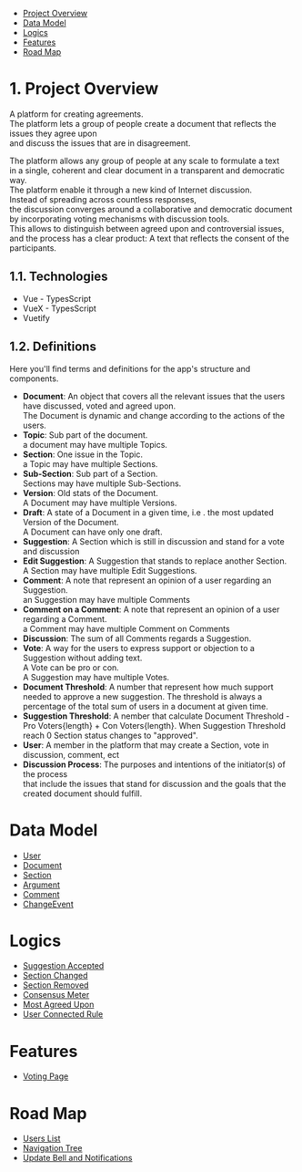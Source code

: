 - [Project Overview](#project-overview)
- [Data Model](#data-model)
- [Logics](#logics)
- [Features](#features)
- [Road Map](#road-map)

# 1. <a id="project-overview">Project Overview</a>
A platform for creating agreements.<br>
The platform lets a group of people create a document that reflects the issues they agree upon<br>
and discuss the issues that are in disagreement.

The platform allows any group of people at any scale to formulate a text<br>
in a single, coherent and clear document in a transparent and democratic way.<br>
The platform enable it through a new kind of Internet discussion.<br>
Instead of spreading across countless responses,<br>
the discussion converges around a collaborative and democratic document<br>
by incorporating voting mechanisms with discussion tools.<br>
This allows to distinguish between agreed upon and controversial issues,<br>
and the process has a clear product: A text that reflects the consent of the participants.
## 1.1. <a id="technologies-overview"></a>Technologies
- Vue - TypesScript
- VueX - TypesScript
- Vuetify
## 1.2. <a id="definitions">Definitions</a>
Here you'll find terms and definitions for the app's structure and components.
- <a id="document_definition">__Document__</a>: An object that covers all the relevant issues that the users have discussed, voted and agreed upon.<br>
The Document is dynamic and change according to the actions of the users.
- __Topic__: Sub part of the document.<br>
a document may have multiple Topics.
- <a id="section_definition">__Section__</a>: One issue in the Topic.<br>
a Topic may have multiple Sections.
- __Sub-Section__: Sub part of a Section.<br>
Sections may have multiple Sub-Sections.
- __Version__: Old stats of the Document.<br>
A Document may have multiple Versions.
- <a id="draft_definition">__Draft__</a>: A state of a Document in a given time, i.e . the most updated Version of the Document.<br>
A Document can have only one draft.
- <a id="suggestion_definition">__Suggestion__</a>: A Section which is still in discussion and stand for a vote and discussion
- __Edit Suggestion__: A Suggestion that stands to replace another Section.<br>
A Section may have multiple Edit Suggestions.
- __Comment__: A note that represent an opinion of a user regarding an Suggestion.<br>
an Suggestion may have multiple Comments
- __Comment on a Comment__: A note that represent an opinion of a user regarding a Comment.<br>
a Comment may have multiple Comment on Comments
- __Discussion__: The sum of all Comments regards a Suggestion.
- <a id="vote_definition">__Vote__</a>: A way for the users to express support or objection to a Suggestion without adding text.<br>
A Vote can be pro or con.<br>
A Suggestion may have multiple Votes.
- <a id="threshold_definition">__Document Threshold__</a>: A number that represent how much support needed to approve a new suggestion. The threshold is always a percentage of the total sum of users in a document at given time.  
- <a id="threshold_definition">__Suggestion Threshold__</a>: A nember that calculate Document Threshold - Pro Voters{length} + Con Voters{length}. When Suggestion Threshold reach 0 Section status changes to "approved".  
- __User__: A member in the platform that may create a Section, vote in discussion, comment, ect
- __Discussion Process__: The purposes and intentions of the initiator(s) of the process<br>
that include the issues that stand for discussion and the goals that the created document should fulfill.
# <a id="data-model">Data Model</a>
- [User](./data_model.md#user)
- [Document](./data_model.md#document)
- [Section](./data_model.md#section)
- [Argument](./data_model.md#argument)
- [Comment](./data_model.md#comment)
- [ChangeEvent](./data_model.md#changeEvent)
# <a id="logics">Logics</a>
- [Suggestion Accepted](./logics.md#suggestionAccepted)
- [Section Changed](./logics.md#sectionchanged)
- [Section Removed](./logics.md#sectionRemoved)
- [Consensus Meter](./logics.md#consensusMeter)
- [Most Agreed Upon](./logics.md#most-agreed-upon)
- [User Connected Rule](./logics.md#user-connected-rule)
# <a id="features">Features</a>
- [Voting Page](VotingPage/README.md)
# <a id="road-map">Road Map</a>
- [Users List](DocumentUsersList/README.md)
- [Navigation Tree](NavigationTree/README.md)
- [Update Bell and Notifications](UpdateBell/README.md)
